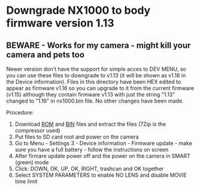 # Downgrade NX1000 to body firmware version 1.13

## BEWARE - Works for my camera - might kill your camera and pets too

Newer version don't have the support for simple acces to DEV MENU, so you can use these files to downgrade to v1.13 (it will be shown as v1.16 in the Device information). Files in this directory have been HEX edited to appear as firmware v1.16 so you can upgrade to it from the current firmware (v1.15) although they contain firmware v1.13 with just the string "1.13" changed to "1.16" in nx1000.bin file. No other changes have been made.

Procedure:
 1. Download [ROM](https://github.com/ottokiksmaler/nx500_nx1_modding/blob/master/downgrade_to_nx1000_FW_1.13_hacked_1.13_to_1.16/nx1000.Rom.7z?raw=true) and [BIN](https://github.com/ottokiksmaler/nx500_nx1_modding/blob/master/downgrade_to_nx1000_FW_1.13_hacked_1.13_to_1.16/nx1000.bin.7z?raw=true) files and extract the files (7Zip is the compressor used)
 2. Put files to SD card root and power on the camera
 3. Go to Menu - Settings 3 - Device information - Firmware update - make sure you have a full battery - follow the instructions on screen
 4. After firmare update power off and the power on the camera in SMART (green) mode
 5. Click: DOWN, OK, UP, OK, RIGHT, trashcan and OK together
 6. Select SYSTEM PARAMETERS to enable NO LENS and disable MOVIE time limit

